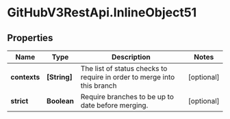 # GitHubV3RestApi.InlineObject51

## Properties

Name | Type | Description | Notes
------------ | ------------- | ------------- | -------------
**contexts** | **[String]** | The list of status checks to require in order to merge into this branch | [optional] 
**strict** | **Boolean** | Require branches to be up to date before merging. | [optional] 


